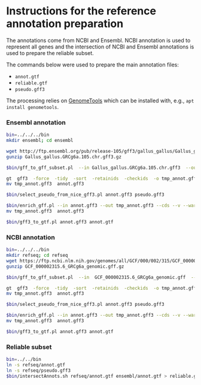 # Instructions for the reference annotation preparation

The annotations come from NCBI and Ensembl. NCBI annotation is used to represent all genes and the intersection of NCBI and Ensembl annotations is used to prepare the reliable subset.

The commands below were used to prepare the main annotation files:

* `annot.gtf`
* `reliable.gtf`
* `pseudo.gff3`

The processing relies on [GenomeTools](http://genometools.org/) which can be installed with, e.g., `apt install genometools`.

### Ensembl annotation

```bash
bin=../../../bin
mkdir ensembl; cd ensembl

wget http://ftp.ensembl.org/pub/release-105/gff3/gallus_gallus/Gallus_gallus.GRCg6a.105.chr.gff3.gz
gunzip Gallus_gallus.GRCg6a.105.chr.gff3.gz

$bin/gff_to_gff_subset.pl  --in Gallus_gallus.GRCg6a.105.chr.gff3  --out annot.gff3  --list list.tbl  --col 2

gt  gff3  -force  -tidy  -sort  -retainids  -checkids  -o tmp_annot.gff3  annot.gff3
mv tmp_annot.gff3  annot.gff3

$bin/select_pseudo_from_nice_gff3.pl annot.gff3 pseudo.gff3

$bin/enrich_gff.pl --in annot.gff3 --out tmp_annot.gff3 --cds --v --warnings
mv tmp_annot.gff3  annot.gff3

$bin/gff3_to_gtf.pl annot.gff3 annot.gtf
```

### NCBI annotation

```bash
bin=../../../bin
mkdir refseq; cd refseq
wget https://ftp.ncbi.nlm.nih.gov/genomes/all/GCF/000/002/315/GCF_000002315.6_GRCg6a/GCF_000002315.6_GRCg6a_genomic.gff.gz
gunzip GCF_000002315.6_GRCg6a_genomic.gff.gz

$bin/gff_to_gff_subset.pl  --in  GCF_000002315.6_GRCg6a_genomic.gff  --out annot.gff3  --list list.tbl --col 1  --v --swap

gt  gff3  -force  -tidy  -sort  -retainids  -checkids  -o tmp_annot.gff3  annot.gff3
mv tmp_annot.gff3  annot.gff3

$bin/select_pseudo_from_nice_gff3.pl annot.gff3 pseudo.gff3

$bin/enrich_gff.pl --in annot.gff3 --out tmp_annot.gff3 --cds --v --warnings
mv tmp_annot.gff3  annot.gff3

$bin/gff3_to_gtf.pl annot.gff3 annot.gtf
```

### Reliable subset

```bash
bin=../../bin
ln -s refseq/annot.gtf
ln -s refseq/pseudo.gff3
$bin/intersectAnnots.sh refseq/annot.gtf ensembl/annot.gtf > reliable.gtf
```
